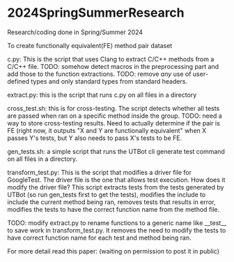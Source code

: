 # 2024SpringSummerResearch
Research/coding done in Spring/Summer 2024

To create functionally equivalent(FE) method pair dataset

c.py: This is the script that uses Clang to extract C/C++ methods from a C/C++ file. 
TODO: somehow detect macros in the preprocessing part and add those to the function extractions.
TODO: remove *any* use of user-defined types and only standard types from standard headers.

extract.py: this is the script that runs c.py on all files in a directory

cross_test.sh: this is for cross-testing. The script detects whether all tests are passed when ran on a specific method inside the group. 
TODO: need a way to store cross-testing results. Need to actually determine if the pair is FE (right now, it outputs "X and Y are functionally equivalent" when X passes Y's tests, but Y also needs to pass X's tests to be FE.

gen_tests.sh: a simple script that runs the UTBot cli generate test command on all files in a directory.

transform_test.py: This is the script that modifies a driver file for GoogleTest. The driver file is the one that allows test execution. How does it modify the driver file? This script extracts tests from the tests generated by UTBot (so run gen_tests first to get the tests), modifies the include to include the current method being ran, removes tests that results in error, modifies the tests to have the correct function name from the method file.

TODO: modify extract.py to rename functions to a generic name like \_\_test\_\_ to save work in transform_test.py. It removes the need to modify the tests to have correct function name for each test and method being ran.


For more detail read this paper: (waiting on permission to post it in public)
